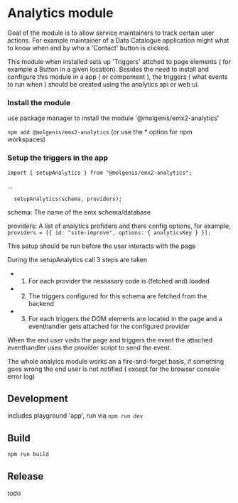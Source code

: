 # Analytics module

Goal of the module is to allow service maintainers to track certain user actions. 
For example maintainer of a Data Catalogue application might what to know when and by who a 'Contact' button is clicked.

This module when installed sets up 'Triggers' attched to page elements ( for example a Button in a given location).
Besides the need to install and configure this module in a app ( or compoment ),
the triggers ( what events to run when ) should be created using the analytics api or web ui.

### Install the module 

use package manager to install the module '@molgenis/emx2-analytics'

```npm add @molgenis/emx2-analytics``` (or use the * option for npm workspaces)

### Setup the triggers in the app 
```import { setupAnalytics } from "@molgenis/emx2-analytics"; ```

...

```  setupAnalytics(schema, providers);```

schema: The name of the emx schema/database

providers: A list of analytics profiders and there config options, for example; ```providers = [{ id: "site-improve", options: { analyticsKey } }];```

This setup should be run before the user interacts with the page

During the setupAnalytics call 3 steps are taken
 - 1. For each provider the nessasary code is (fetched and) loaded 
 - 2. The triggers configured for this schema are fetched from the backend
 - 3. For each triggers the DOM elements are located in the page and a eventhandler gets attached for the configured provider

 When the end user visits the page and triggers the event the attached eventhandler uses the provider script to send the event. 

 The whole analyics module works an a fire-and-forget basis, if something goes wrong the end user is not notified ( except for the browser console error log)


## Development

includes playground 'app', run via `npm run dev`

## Build

`npm run build`

## Release 

todo